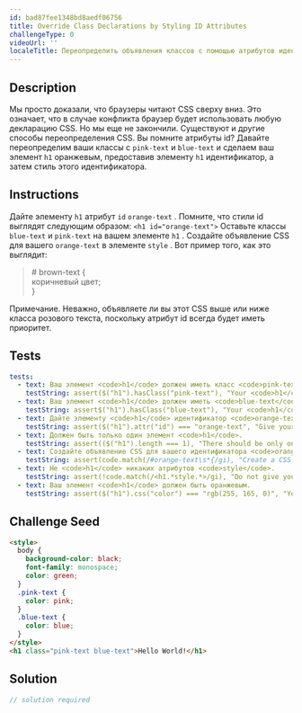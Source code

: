```yaml
---
id: bad87fee1348bd8aedf06756
title: Override Class Declarations by Styling ID Attributes
challengeType: 0
videoUrl: ''
localeTitle: Переопределить объявления классов с помощью атрибутов идентификатора стилизации
---
```


## Description
<section id="description"> Мы просто доказали, что браузеры читают CSS сверху вниз. Это означает, что в случае конфликта браузер будет использовать любую декларацию CSS. Но мы еще не закончили. Существуют и другие способы переопределения CSS. Вы помните атрибуты id? Давайте переопределим ваши классы с <code>pink-text</code> и <code>blue-text</code> и сделаем ваш элемент <code>h1</code> оранжевым, предоставив элементу <code>h1</code> идентификатор, а затем стиль этого идентификатора. </section>

## Instructions
<section id="instructions"> Дайте элементу <code>h1</code> атрибут <code>id</code> <code>orange-text</code> . Помните, что стили id выглядят следующим образом: <code>&lt;h1 id=&quot;orange-text&quot;&gt;</code> Оставьте классы <code>blue-text</code> и <code>pink-text</code> на вашем элементе <code>h1</code> . Создайте объявление CSS для вашего <code>orange-text</code> в элементе <code>style</code> . Вот пример того, как это выглядит: <blockquote> # brown-text { <br> коричневый цвет; <br> } </blockquote> Примечание. Неважно, объявляете ли вы этот CSS выше или ниже класса розового текста, поскольку атрибут id всегда будет иметь приоритет. </section>

## Tests
<section id='tests'>

```yml
tests:
  - text: Ваш элемент <code>h1</code> должен иметь класс <code>pink-text</code>.
    testString: assert($("h1").hasClass("pink-text"), "Your <code>h1</code> element should have the class <code>pink-text</code>.");
  - text: Ваш элемент <code>h1</code> должен иметь <code>blue-text</code>.
    testString: assert$("h1").hasClass("blue-text"), "Your <code>h1</code> element should have the class <code>blue-text</code>.");
  - text: Дайте элементу <code>h1</code> идентификатор <code>orange-text</code>.
    testString: assert($("h1").attr("id") === "orange-text", "Give your <code>h1</code> element the id of <code>orange-text</code>.");
  - text: Должен быть только один элемент <code>h1</code>.
    testString: assert(($("h1").length === 1), "There should be only one <code>h1</code> element.");
  - text: Создайте объявление CSS для вашего идентификатора <code>orange-text</code>.
    testString: assert(code.match(/#orange-text\s*{/gi), "Create a CSS declaration for your <code>orange-text</code> id");
  - text: Не <code>h1</code> никаких атрибутов <code>style</code>.
    testString: assert(!code.match(/<h1.*style.*>/gi), "Do not give your <code>h1</code> any <code>style</code> attributes.");
  - text: Ваш элемент <code>h1</code> должен быть оранжевым.
    testString: assert($("h1").css("color") === "rgb(255, 165, 0)", "Your <code>h1</code> element should be orange.");

```

</section>

## Challenge Seed
<section id='challengeSeed'>

<div id='html-seed'>

```html
<style>
  body {
    background-color: black;
    font-family: monospace;
    color: green;
  }
  .pink-text {
    color: pink;
  }
  .blue-text {
    color: blue;
  }
</style>
<h1 class="pink-text blue-text">Hello World!</h1>

```

</div>



</section>

## Solution
<section id='solution'>

```js
// solution required
```
</section>
